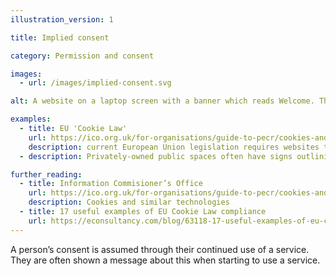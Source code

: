 ```yaml
---
illustration_version: 1

title: Implied consent

category: Permission and consent

images:
  - url: /images/implied-consent.svg

alt: A website on a laptop screen with a banner which reads Welcome. This site uses cookies, read our policy here.

examples:
  - title: EU 'Cookie Law'
    url: https://ico.org.uk/for-organisations/guide-to-pecr/cookies-and-similar-technologies/
    description: current European Union legislation requires websites to opt-in to cookies being stored on devices. Sometimes implicit consent is used to satisfy this requirement
  - description: Privately-owned public spaces often have signs outlining conditions of access

further_reading:
  - title: Information Commisioner’s Office
    url: https://ico.org.uk/for-organisations/guide-to-pecr/cookies-and-similar-technologies/
    description: Cookies and similar technologies
  - title: 17 useful examples of EU Cookie Law compliance
    url: https://econsultancy.com/blog/63118-17-useful-examples-of-eu-cookie-law-compliance/
---
```


A person’s consent is assumed through their continued use of a service. They are often shown a message about this when starting to use a service.
